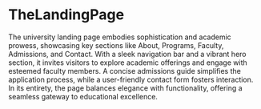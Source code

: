 # TheLandingPage
The university landing page embodies sophistication and academic prowess, showcasing key sections like About, Programs, Faculty, Admissions, and Contact. With a sleek navigation bar and a vibrant hero section, it invites visitors to explore academic offerings and engage with esteemed faculty members. A concise admissions guide simplifies the application process, while a user-friendly contact form fosters interaction. In its entirety, the page balances elegance with functionality, offering a seamless gateway to educational excellence.






